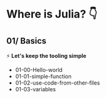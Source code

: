 # Where is Julia? 👇

## 01/ Basics 

⚡️ **Let's keep the tooling simple**

- 01-00-Hello-world
- 01-01-simple-function
- 01-02-use-code-from-other-files
- 01-03-variables